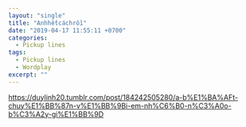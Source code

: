 ```yaml
---
layout: "single"
title: "Anhhếtcáchrồi"
date: "2019-04-17 11:55:11 +0700"
categories:
  - Pickup lines
tags:
  - Pickup lines
  - Wordplay
excerpt: ""
---
```


<div class="tumblr-post" data-href="https://embed.tumblr.com/embed/post/jNqtmUqIXe_AVB_gfsrc9A/184242505280" data-did="6f1772cfde810359a02452d420be599440959aeb"><a href="https://duylinh20.tumblr.com/post/184242505280/a-b%E1%BA%AFt-chuy%E1%BB%87n-v%E1%BB%9Bi-em-nh%C6%B0-n%C3%A0o-b%C3%A2y-gi%E1%BB%9D">https://duylinh20.tumblr.com/post/184242505280/a-b%E1%BA%AFt-chuy%E1%BB%87n-v%E1%BB%9Bi-em-nh%C6%B0-n%C3%A0o-b%C3%A2y-gi%E1%BB%9D</a></div>  <script async src="https://assets.tumblr.com/post.js"></script>

